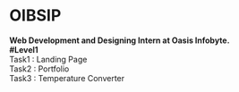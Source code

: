 # OIBSIP
<b>Web Development and Designing Intern at Oasis Infobyte. </b>  
<b>#Level1 </b>   
Task1 : Landing Page    <br/>
Task2 : Portfolio    <br/>
Task3 : Temperature Converter         <br/>
